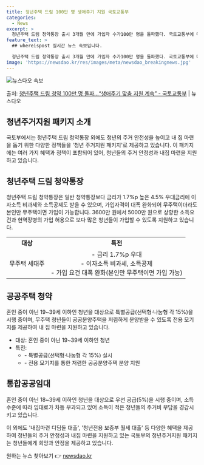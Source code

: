 ```yaml
---
title: 청년주택 드림 100만 명 생애주기 지원 국토교통부
categories:
  - News
excerpt: >
  청년주택 드림 청약통장 출시 3개월 만에 가입자 수가100만 명을 돌파했다. 국토교통부에 따르면, 지난 2월…
feature_text: >
  ## whereispost 실시간 뉴스 속보입니다.

  청년주택 드림 청약통장 출시 3개월 만에 가입자 수가100만 명을 돌파했다. 국토교통부에 따르면, 지난 2월…
image: 'https://newsdao.kr/res/images/meta/newsdao_breakingnews.jpg'
---
```


![뉴스다오 속보](https://newsdao.kr/res/images/meta/newsdao_breakingnews.jpg)

<p>출처: <a href="https://newsdao.kr/3845" rel="dofollow">청년주택 드림 청약 100만 명 돌파…“생애주기 맞춤 지원 계속” - 국토교통부</a> | 뉴스다오</p>

<h2 data-ke-size="size26">청년주거지원 패키지 소개</h2>
<p data-ke-size="size16">국토부에서는 청년주택 드림 청약통장 외에도 청년의 주거 안전성을 높이고 내 집 마련을 돕기 위한 다양한 정책들을 '청년 주거지원 패키지'로 제공하고 있습니다. 이 패키지에는 여러 가지 혜택과 정책이 포함되어 있어, 청년들의 주거 안정성과 내집 마련을 지원하고 있습니다.</p>

<h2 data-ke-size="size26">청년주택 드림 청약통장</h2>
<p data-ke-size="size16">청년주택 드림 청약통장은 일반 청약통장보다 금리가 1.7%p 높은 4.5% 우대금리에 이자소득 비과세와 소득공제도 받을 수 있으며, 가입자격이 대폭 완화되어 무주택이더라도 본인만 무주택이면 가입이 가능합니다. 3600만 원에서 5000만 원으로 상향한 소득요건과 현역장병의 가입 허용으로 보다 많은 청년들이 가입할 수 있도록 지원하고 있습니다.</p>

<table>
  <tr>
    <td style="text-align: center; height: 17px;"><b>대상</b></td>
    <td style="text-align: center; height: 17px;"><b>특전</b></td>
  </tr>
  <tr>
    <td style="text-align: center; height: 17px;">무주택 세대주</td>
    <td style="text-align: center; height: 17px;">- 금리 1.7%p 우대<br>- 이자소득 비과세, 소득공제<br>- 가입 요건 대폭 완화(본인만 무주택이면 가입 가능)</td>
  </tr>
</table>

<h2 data-ke-size="size26">공공주택 청약</h2>
<p data-ke-size="size16">혼인 중이 아닌 19~39세 이하인 청년을 대상으로 특별공급(선택형·나눔형 각 15%)을 시행 중이며, 무주택 청년들이 공공분양주택을 저렴하게 분양받을 수 있도록 전용 모기지를 제공하여 내 집 마련을 지원하고 있습니다.</p>

<ul>
  <li>대상: 혼인 중이 아닌 19~39세 이하인 청년</li>
  <li>특전:
    <ul>
      <li>- 특별공급(선택형·나눔형 각 15%) 실시</li>
      <li>- 전용 모기지를 통한 저렴한 공공분양주택 분양 지원</li>
  </ul>
  </li>
</ul>

<h2 data-ke-size="size26">통합공공임대</h2>
<p data-ke-size="size16">혼인 중이 아닌 18~39세 이하인 청년을 대상으로 우선 공급(5%)을 시행 중이며, 소득 수준에 따라 임대료가 차등 부과되고 있어 소득이 적은 청년들의 주거비 부담을 경감시키고 있습니다.</p>

<p data-ke-size="size16">이 외에도 '내집마련 디딤돌 대출', '청년전용 보증부 월세 대출' 등 다양한 혜택을 제공하여 청년들의 주거 안정성과 내집 마련을 지원하고 있는 국토부의 청년주거지원 패키지는 청년들에게 희망과 안정을 제공하고 있습니다.</p>
<p data-ke-size="size16"></p> 

원하는 뉴스 찾아보기 👉 <a href="https://newsdao.kr" rel="dofollow">newsdao.kr</a>



